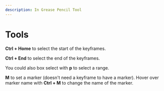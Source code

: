 ```yaml
---
description: In Grease Pencil Tool
---
```


# Tools

**Ctrl + Home** to select the start of the keyframes.

**Ctrl + End** to select the end of the keyframes.

You could also box select with **p** to select a range.

**M** to set a marker \(doesn't need a keyframe to have a marker\). Hover over marker name with **Ctrl + M** to change the name of the marker.

